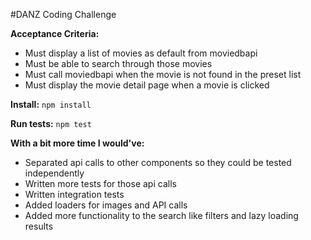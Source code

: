 #DANZ Coding Challenge

**Acceptance Criteria:**
- Must display a list of movies as default from moviedbapi
- Must be able to search through those movies
- Must call moviedbapi when the movie is not found in the preset list
- Must display the movie detail page when a movie is clicked

**Install:**
`npm install`

**Run tests:**
`npm test`

**With a bit more time I would've:**
- Separated api calls to other components so they could be tested independently
- Written more tests for those api calls
- Written integration tests
- Added loaders for images and API calls
- Added more functionality to the search like filters and lazy loading results